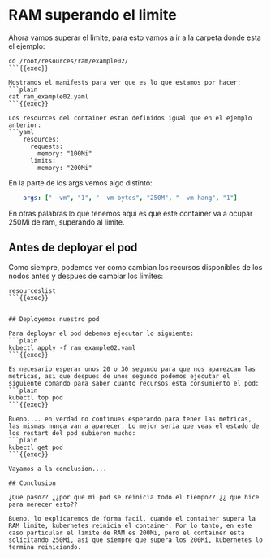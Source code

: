 
# RAM superando el limite

Ahora vamos superar el limite, para esto vamos a ir a la carpeta donde esta el ejemplo:

```plain
cd /root/resources/ram/example02/
```{{exec}}

Mostramos el manifests para ver que es lo que estamos por hacer:
```plain
cat ram_example02.yaml
```{{exec}}

Los resources del container estan definidos igual que en el ejemplo anterior:
```yaml
    resources:
      requests:
        memory: "100Mi"
      limits:
        memory: "200Mi"
```

En la parte de los args vemos algo distinto:
```yaml
    args: ["--vm", "1", "--vm-bytes", "250M", "--vm-hang", "1"]
```
En otras palabras lo que tenemos aqui es que este container va a ocupar 250Mi de ram, superando al limite.

## Antes de deployar el pod

Como siempre, podemos ver como cambian los recursos disponibles de los nodos antes y despues de cambiar los limites:
```plain
resourceslist
```{{exec}}


## Deployemos nuestro pod

Para deployar el pod debemos ejecutar lo siguiente:
```plain
kubectl apply -f ram_example02.yaml
```{{exec}}

Es necesario esperar unos 20 o 30 segundo para que nos aparezcan las metricas, asi que despues de unos segundo podemos ejecutar el siguiente comando para saber cuanto recursos esta consumiento el pod:
```plain
kubectl top pod
```{{exec}}

Bueno.... en verdad no continues esperando para tener las metricas, las mismas nunca van a aparecer. Lo mejor seria que veas el estado de los restart del pod subieron mucho:
```plain
kubectl get pod
```{{exec}}

Vayamos a la conclusion....

## Conclusion

¿Que paso?? ¿¿por que mi pod se reinicia todo el tiempo?? ¿¿ que hice para merecer esto??

Bueno, lo explicaremos de forma facil, cuando el container supera la RAM limite, kubernetes reinicia el container. Por lo tanto, en este caso particular el limite de RAM es 200Mi, pero el container esta solicitando 250Mi, asi que siempre que supera los 200Mi, kubernetes lo termina reiniciando.


